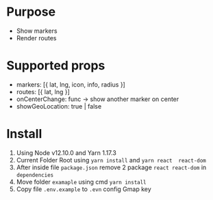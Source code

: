 # Purpose

- Show markers
- Render routes


# Supported props

- markers: [{ lat, lng, icon, info, radius }]
- routes: [{ lat, lng }]
- onCenterChange: func -> show another marker on center
- showGeoLocation: true | false

# Install

1. Using Node v12.10.0 and Yarn 1.17.3
2. Current Folder Root using `yarn install` and `yarn react  react-dom`
3. After inside file `package.json` remove 2 package `react react-dom` in `dependencies`
4. Move folder `examaple` using cmd `yarn install`
5. Copy file `.env.example` to `.evn` config Gmap key
